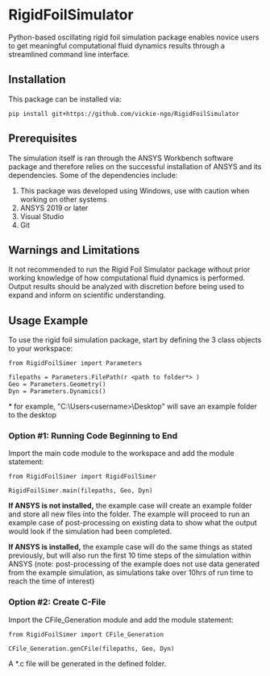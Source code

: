 # RigidFoilSimulator
Python-based oscillating rigid foil simulation package enables novice users to get meaningful computational fluid dynamics results through a streamlined command line interface. 

## Installation
This package can be installed via:

    pip install git+https://github.com/vickie-ngo/RigidFoilSimulator

## Prerequisites
The simulation itself is ran through the ANSYS Workbench software package and therefore relies on the successful installation of ANSYS and its dependencies. Some of the dependencies include:
  1. This package was developed using Windows, use with caution when working on other systems
  2. ANSYS 2019 or later
  3. Visual Studio
  4. Git
  
## Warnings and Limitations
It not recommended to run the Rigid Foil Simulator package without prior working knowledge of how computational fluid dynamics is performed. Output results should be analyzed with discretion before being used to expand and inform on scientific understanding.

## Usage Example
To use the rigid foil simulation package, start by defining the 3 class objects to your workspace:
    
    from RigidFoilSimer import Parameters
    
    filepaths = Parameters.FilePath(r <path to folder*> )
    Geo = Parameters.Geometry()
    Dyn = Parameters.Dynamics()

\* for example, "C:\Users\<username>\Desktop" will save an example folder to the desktop

### Option #1: Running Code Beginning to End
Import the main code module to the workspace and add the module statement:

    from RigidFoilSimer import RigidFoilSimer
    
    RigidFoilSimer.main(filepaths, Geo, Dyn)

**If ANSYS is not installed,** the example case will create an example folder and store all new files into the folder. The example will proceed to run an example case of post-processing on existing data to show what the output would look if the simulation had been completed.

**If ANSYS is installed,** the example case will do the same things as stated previously, but will also run the first 10 time steps of the simulation within ANSYS (note: post-processing of the example does not use data generated from the example simulation, as simulations take over 10hrs of run time to reach the time of interest)

### Option #2: Create C-File
Import the CFile_Generation module and add the module statement:

    from RigidFoilSimer import CFile_Generation
    
    CFile_Generation.genCFile(filepaths, Geo, Dyn)

A \*.c file will be generated in the defined folder.
